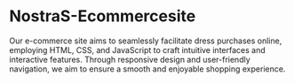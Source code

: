 # NostraS-Ecommercesite
Our e-commerce site aims to seamlessly facilitate dress purchases online, employing HTML, CSS, and JavaScript to craft intuitive interfaces and interactive features. Through responsive design and user-friendly navigation, we aim to ensure a smooth and enjoyable shopping experience.
